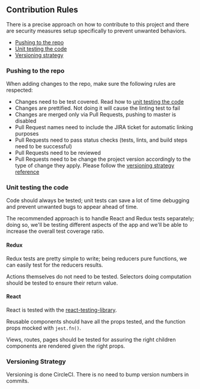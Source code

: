 ## Contribution Rules

There is a precise approach on how to contribute to this project and there are security measures setup specifically to prevent unwanted behaviors.

- [Pushing to the repo](#pushing-to-the-repo)
- [Unit testing the code](#unit-testing-the-code)
- [Versioning strategy](#versioning-strategy)

### Pushing to the repo

When adding changes to the repo, make sure the following rules are respected:

- Changes need to be test covered. Read how to [unit testing the code](#unit-testing-the-code)
- Changes are prettified. Not doing it will cause the linting test to fail
- Changes are merged only via Pull Requests, pushing to master is disabled
- Pull Request names need to include the JIRA ticket for automatic linking purposes
- Pull Requests need to pass status checks (tests, lints, and build steps need to be successful)
- Pull Requests need to be reviewed
- Pull Requests need to be change the project version accordingly to the type of change they apply. Please follow the [versioning strategy reference](.#versioning-strategy)

### Unit testing the code

Code should always be tested; unit tests can save a lot of time debugging and prevent unwanted bugs to appear ahead of time.

The recommended approach is to handle React and Redux tests separately; doing so, we'll be testing different aspects of the app and we'll be able to increase the overall test coverage ratio.

#### Redux

Redux tests are pretty simple to write; being reducers pure functions, we can easily test for the reducers results.

Actions themselves do not need to be tested. Selectors doing computation should be tested to ensure their return value.

#### React

React is tested with the [react-testing-library](#https://testing-library.com/docs/react-testing-library/intro/).

Reusable components should have all the props tested, and the function props mocked with `jest.fn()`.

Views, routes, pages should be tested for assuring the right children components are rendered given the right props.

### Versioning Strategy

Versioning is done CircleCI. There is no need to bump version numbers in commits.
